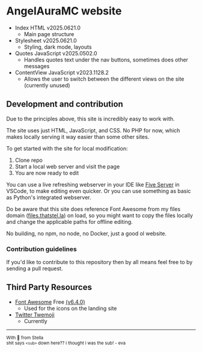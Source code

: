 # AngelAuraMC website
- Index HTML v2025.0621.0
  - Main page structure
- Stylesheet v2025.0621.0
  - Styling, dark mode, layouts
- Quotes JavaScript v2025.0502.0
  - Handles quotes text under the nav buttons, sometimes does other messages
- ContentView JavaScript v2023.1128.2
  - Allows the user to switch between the different views on the site (currently unused)

## Development and contribution
Due to the principles above, this site is incredibly easy to work with.

The site uses just HTML, JavaScript, and CSS. No PHP for now, which makes locally serving it way easier than some other sites.

To get started with the site for local modification:
1. Clone repo
3. Start a local web server and visit the page
4. You are now ready to edit

You can use a live refreshing webserver in your IDE like [Five Server](https://marketplace.visualstudio.com/items?itemName=yandeu.five-server) in VSCode, to make editing even quicker. Or you can use something as basic as Python's integrated webserver.

Do be aware that this site does reference Font Awesome from my files domain ([files.thatstel.la](https://files.thatstel.la)) on load, so you might want to copy the files locally and change the applicable paths for offline editing.

No building, no npm, no node, no Docker, just a good ol website.

### Contribution guidelines
If you'd like to contribute to this repository then by all means feel free to by sending a pull request.

## Third Party Resources
- [Font Awesome](https://fontawesome.com/) Free [(v6.4.0)](https://fontawesome.com/v6/docs/changelog/#v6-4-0)
  - Used for the icons on the landing site
- [Twitter Twemoji](https://github.com/twitter/twemoji)
  - Currently

---
<sub>With 💜 from Stella</sub></br>
<sub>shit says `<sub>` down here?? i thought i was the sub! - eva</sub>

